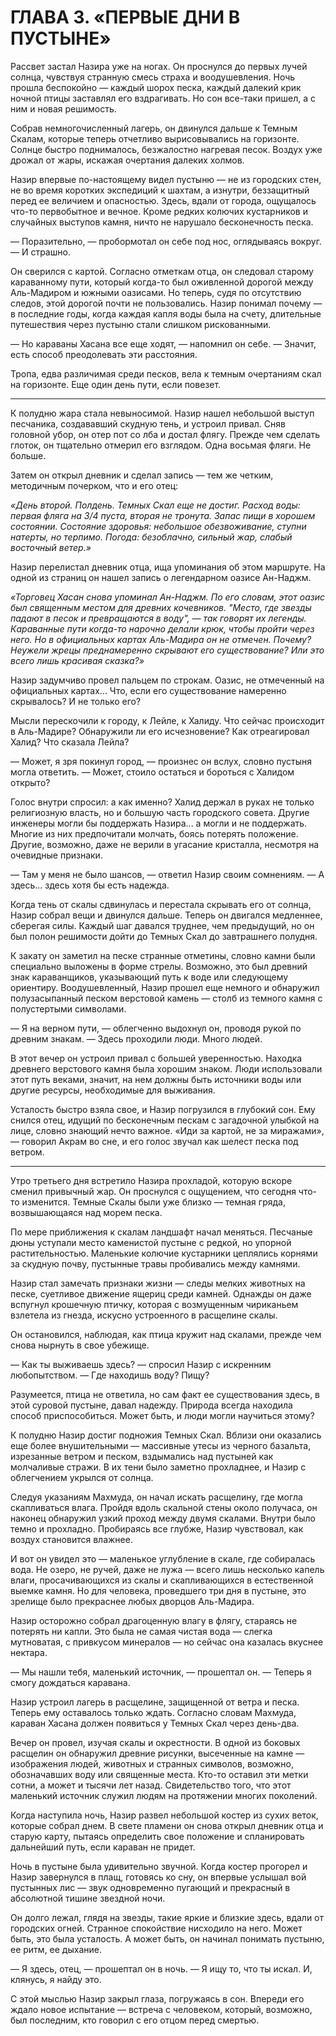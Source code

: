 # ГЛАВА 3. «ПЕРВЫЕ ДНИ В ПУСТЫНЕ»

Рассвет застал Назира уже на ногах. Он проснулся до первых лучей солнца, чувствуя странную смесь страха и воодушевления. Ночь прошла беспокойно — каждый шорох песка, каждый далекий крик ночной птицы заставлял его вздрагивать. Но сон все-таки пришел, а с ним и новая решимость.

Собрав немногочисленный лагерь, он двинулся дальше к Темным Скалам, которые теперь отчетливо вырисовывались на горизонте. Солнце быстро поднималось, безжалостно нагревая песок. Воздух уже дрожал от жары, искажая очертания далеких холмов.

Назир впервые по-настоящему видел пустыню — не из городских стен, не во время коротких экспедиций к шахтам, а изнутри, беззащитный перед ее величием и опасностью. Здесь, вдали от города, ощущалось что-то первобытное и вечное. Кроме редких колючих кустарников и случайных выступов камня, ничто не нарушало бесконечность песка.

— Поразительно, — пробормотал он себе под нос, оглядываясь вокруг. — И страшно.

Он сверился с картой. Согласно отметкам отца, он следовал старому караванному пути, который когда-то был оживленной дорогой между Аль-Мадиром и южными оазисами. Но теперь, судя по отсутствию следов, этой дорогой почти не пользовались. Назир понимал почему — в последние годы, когда каждая капля воды была на счету, длительные путешествия через пустыню стали слишком рискованными.

— Но караваны Хасана все еще ходят, — напомнил он себе. — Значит, есть способ преодолевать эти расстояния.

Тропа, едва различимая среди песков, вела к темным очертаниям скал на горизонте. Еще один день пути, если повезет.

---

К полудню жара стала невыносимой. Назир нашел небольшой выступ песчаника, создававший скудную тень, и устроил привал. Сняв головной убор, он отер пот со лба и достал флягу. Прежде чем сделать глоток, он тщательно отмерил его взглядом. Одна восьмая фляги. Не больше.

Затем он открыл дневник и сделал запись — тем же четким, методичным почерком, что и его отец:

_«День второй. Полдень. Темных Скал еще не достиг. Расход воды: первая фляга на 3/4 пуста, вторая не тронута. Запас пищи в хорошем состоянии. Состояние здоровья: небольшое обезвоживание, ступни натерты, но терпимо. Погода: безоблачно, сильный жар, слабый восточный ветер.»_

Назир перелистал дневник отца, ища упоминания об этом маршруте. На одной из страниц он нашел запись о легендарном оазисе Ан-Наджм.

_«Торговец Хасан снова упоминал Ан-Наджм. По его словам, этот оазис был священным местом для древних кочевников. "Место, где звезды падают в песок и превращаются в воду", — так говорят их легенды. Караванные пути когда-то нарочно делали крюк, чтобы пройти через него. Но в официальных картах Аль-Мадира он не отмечен. Почему? Неужели жрецы преднамеренно скрывают его существование? Или это всего лишь красивая сказка?»_

Назир задумчиво провел пальцем по строкам. Оазис, не отмеченный на официальных картах... Что, если его существование намеренно скрывалось? И не только его?

Мысли перескочили к городу, к Лейле, к Халиду. Что сейчас происходит в Аль-Мадире? Обнаружили ли его исчезновение? Как отреагировал Халид? Что сказала Лейла?

— Может, я зря покинул город, — произнес он вслух, словно пустыня могла ответить. — Может, стоило остаться и бороться с Халидом открыто?

Голос внутри спросил: а как именно? Халид держал в руках не только религиозную власть, но и большую часть городского совета. Другие инженеры могли бы поддержать Назира... а могли и не поддержать. Многие из них предпочитали молчать, боясь потерять положение. Другие, возможно, даже не верили в угасание кристалла, несмотря на очевидные признаки.

— Там у меня не было шансов, — ответил Назир своим сомнениям. — А здесь... здесь хотя бы есть надежда.

Когда тень от скалы сдвинулась и перестала скрывать его от солнца, Назир собрал вещи и двинулся дальше. Теперь он двигался медленнее, сберегая силы. Каждый шаг давался труднее, чем предыдущий, но он был полон решимости дойти до Темных Скал до завтрашнего полудня.

К закату он заметил на песке странные отметины, словно камни были специально выложены в форме стрелы. Возможно, это был древний знак караванщиков, указывающий путь к воде или следующему ориентиру. Воодушевленный, Назир прошел еще немного и обнаружил полузасыпанный песком верстовой камень — столб из темного камня с полустертыми символами.

— Я на верном пути, — облегченно выдохнул он, проводя рукой по древним знакам. — Здесь проходили люди. Много людей.

В этот вечер он устроил привал с большей уверенностью. Находка древнего верстового камня была хорошим знаком. Люди использовали этот путь веками, значит, на нем должны быть источники воды или другие ресурсы, необходимые для выживания.

Усталость быстро взяла свое, и Назир погрузился в глубокий сон. Ему снился отец, идущий по бесконечным пескам с загадочной улыбкой на лице, словно знающий нечто важное. «Иди за картой, не за миражами», — говорил Акрам во сне, и его голос звучал как шелест песка под ветром.

---

Утро третьего дня встретило Назира прохладой, которую вскоре сменил привычный жар. Он проснулся с ощущением, что сегодня что-то изменится. Темные Скалы были уже близко — темная гряда, возвышающаяся над морем песка.

По мере приближения к скалам ландшафт начал меняться. Песчаные дюны уступали место каменистой пустыне с редкой, но упорной растительностью. Маленькие колючие кустарники цеплялись корнями за скудную почву, пустынные травы пробивались между камнями.

Назир стал замечать признаки жизни — следы мелких животных на песке, суетливое движение ящериц среди камней. Однажды он даже вспугнул крошечную птичку, которая с возмущенным чириканьем взлетела из гнезда, искусно устроенного в расщелине скалы.

Он остановился, наблюдая, как птица кружит над скалами, прежде чем снова нырнуть в свое убежище.

— Как ты выживаешь здесь? — спросил Назир с искренним любопытством. — Где находишь воду? Пищу?

Разумеется, птица не ответила, но сам факт ее существования здесь, в этой суровой пустыне, давал надежду. Природа всегда находила способ приспособиться. Может быть, и люди могли научиться этому?

К полудню Назир достиг подножия Темных Скал. Вблизи они оказались еще более внушительными — массивные утесы из черного базальта, изрезанные ветром и песком, вздымались над пустыней как молчаливые стражи. В их тени было заметно прохладнее, и Назир с облегчением укрылся от солнца.

Следуя указаниям Махмуда, он начал искать расщелину, где могла скапливаться влага. Пройдя вдоль скальной стены около получаса, он наконец обнаружил узкий проход между двумя скалами. Внутри было темно и прохладно. Пробираясь все глубже, Назир чувствовал, как воздух становится влажнее.

И вот он увидел это — маленькое углубление в скале, где собиралась вода. Не озеро, не ручей, даже не лужа — всего лишь несколько капель влаги, просачивающихся из скалы и скапливающихся в естественной выемке камня. Но для человека, проведшего три дня в пустыне, это зрелище было прекраснее любых дворцов Аль-Мадира.

Назир осторожно собрал драгоценную влагу в флягу, стараясь не потерять ни капли. Это была не самая чистая вода — слегка мутноватая, с привкусом минералов — но сейчас она казалась вкуснее нектара.

— Мы нашли тебя, маленький источник, — прошептал он. — Теперь я смогу дождаться каравана.

Назир устроил лагерь в расщелине, защищенной от ветра и песка. Теперь ему оставалось только ждать. Согласно словам Махмуда, караван Хасана должен появиться у Темных Скал через день-два.

Вечер он провел, изучая скалы и окрестности. В одной из боковых расщелин он обнаружил древние рисунки, высеченные на камне — изображения людей, животных и странных символов, возможно, обозначавших воду или священные места. Кто-то оставил эти метки сотни, а может и тысячи лет назад. Свидетельство того, что этот маленький источник служил людям на протяжении многих поколений.

Когда наступила ночь, Назир развел небольшой костер из сухих веток, которые собрал днем. В свете пламени он снова открыл дневник отца и старую карту, пытаясь определить свое положение и спланировать дальнейший путь, если караван не придет.

Ночь в пустыне была удивительно звучной. Когда костер прогорел и Назир завернулся в плащ, готовясь ко сну, он впервые услышал вой пустынных лис — звук одновременно пугающий и прекрасный в абсолютной тишине звездной ночи.

Он долго лежал, глядя на звезды, такие яркие и близкие здесь, вдали от городских огней. Странное спокойствие нисходило на него. Может быть, это была усталость. А может быть, он начинал понимать пустыню, ее ритм, ее дыхание.

— Я здесь, отец, — прошептал он в ночь. — Я ищу то, что ты искал. И, клянусь, я найду это.

С этой мыслью Назир закрыл глаза, погружаясь в сон. Впереди его ждало новое испытание — встреча с человеком, который, возможно, был последним, кто говорил с его отцом перед смертью.